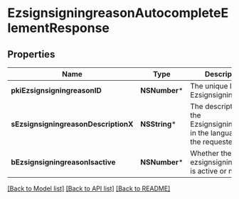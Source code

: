 # EzsignsigningreasonAutocompleteElementResponse

## Properties
Name | Type | Description | Notes
------------ | ------------- | ------------- | -------------
**pkiEzsignsigningreasonID** | **NSNumber*** | The unique ID of the Ezsignsigningreason | 
**sEzsignsigningreasonDescriptionX** | **NSString*** | The description of the Ezsignsigningreason in the language of the requester | 
**bEzsignsigningreasonIsactive** | **NSNumber*** | Whether the ezsignsigningreason is active or not | 

[[Back to Model list]](../README.md#documentation-for-models) [[Back to API list]](../README.md#documentation-for-api-endpoints) [[Back to README]](../README.md)


